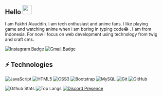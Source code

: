 ## Hello <img src="https://raw.githubusercontent.com/aemmadi/aemmadi/master/wave.gif" width="30px">

I am Fakhri Alauddin. I am tech enthusiast and anime fans. I like playing game and watching anime when i am boring in typing code😂 . I am from Indonesia. For now I focus on web development using technology from twig and craft cms.


[![Instagram Badge](https://img.shields.io/badge/-fakhriii_15-purple?style=flat-square&logo=instagram&logoColor=white&link=https://instagram.com/kanna6501/)](https://instagram.com/fakhriii_15)
[![Gmail Badge](https://img.shields.io/badge/-fakhricoffe@gmail.com-c14438?style=flat-square&logo=Gmail&logoColor=white&link=mailto:kanna6501@gmail.com)](mailto:fakhricoffe@gmail.com)

## ⚡ Technologies

![JavaScript](https://img.shields.io/badge/-JavaScript-black?style=flat-square&logo=javascript)
![HTML5](https://img.shields.io/badge/-HTML5-E34F26?style=flat-square&logo=html5&logoColor=white)
![CSS3](https://img.shields.io/badge/-CSS3-1572B6?style=flat-square&logo=css3)
![Bootstrap](https://img.shields.io/badge/-Bootstrap-563D7C?style=flat-square&logo=bootstrap)
![MySQL](https://img.shields.io/badge/-MySQL-black?style=flat-square&logo=mysql)
![Git](https://img.shields.io/badge/-Git-black?style=flat-square&logo=git)
![GitHub](https://img.shields.io/badge/-GitHub-181717?style=flat-square&logo=github)

![Github Stats](https://github-readme-stats.vercel.app/api?username=Fakhri17&count_private=true&show_icons=true&include_all_commits=true)
![Top Langs](https://github-readme-stats.vercel.app/api/top-langs/?username=Fakhri17&hide=TeX&layout=compact)
[![Discord Presence](https://lanyard.cnrad.dev/api/439331119058649088)](https://discord.com/users/439331119058649088)

